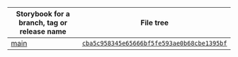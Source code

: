 | Storybook for a branch, tag or release name | File tree |
| ---------------------------                 | --------- |
| [main](https://boonya.github.io/cra/main) | [`cba5c958345e65666bf5fe593ae0b68cbe1395bf`](https://github.com/boonya/cra/tree/cba5c958345e65666bf5fe593ae0b68cbe1395bf) |
